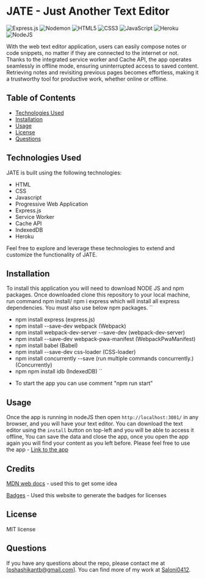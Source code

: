# JATE - Just Another Text Editor

![Express.js](https://img.shields.io/badge/express.js-%23404d59.svg?style=for-the-badge&logo=express&logoColor=%2361DAFB) ![Nodemon](https://img.shields.io/badge/NODEMON-%23323330.svg?style=for-the-badge&logo=nodemon&logoColor=%BBDEAD) ![HTML5](https://img.shields.io/badge/html5-%23E34F26.svg?style=for-the-badge&logo=html5&logoColor=white) ![CSS3](https://img.shields.io/badge/css3-%231572B6.svg?style=for-the-badge&logo=css3&logoColor=white) ![JavaScript](https://img.shields.io/badge/javascript-%23323330.svg?style=for-the-badge&logo=javascript&logoColor=%23F7DF1E) ![Heroku](https://img.shields.io/badge/heroku-%23430098.svg?style=for-the-badge&logo=heroku&logoColor=white) ![NodeJS](https://img.shields.io/badge/node.js-6DA55F?style=for-the-badge&logo=node.js&logoColor=white)


With the web text editor application, users can easily compose notes or code snippets, no matter if they are connected to the internet or not. Thanks to the integrated service worker and Cache API, the app operates seamlessly in offline mode, ensuring uninterrupted access to saved content. Retrieving notes and revisiting previous pages becomes effortless, making it a trustworthy tool for productive work, whether online or offline.

## Table of Contents

- [Technologies Used](#technologies-used)
- [Installation](#installation)
- [Usage](#usage)
- [License](#license)
- [Questions](#questions)

## Technologies Used

JATE is built using the following technologies:

- HTML
- CSS
- Javascript
- Progressive Web Application
- Express.js
- Service Worker
- Cache API
- IndexedDB 
- Heroku

Feel free to explore and leverage these technologies to extend and customize the functionality of JATE.


## Installation

To install this application you will need to download NODE JS and npm packages. Once downloaded clone this repository to your local machine, run command npm install/ npm i express which will install all express dependencies. You must also use below npm packages.
``   
* npm install express (express.js)
* npm install --save-dev webpack (Webpack)
* npm install webpack-dev-server --save-dev (webpack-dev-server)
* npm install --save-dev webpack-pwa-manifest (WebpackPwaManifest)
* npm install babel (Babel)
* npm install --save-dev css-loader (CSS-loader)
* npm install concurrently --save (run multiple commands concurrently.) (Concurrently)
* npm npm install idb (IndexedDB)
  `` 
- To start the app you can use comment "npm run start"


## Usage

Once the app is running in nodeJS then open ``http://localhost:3001/`` in any browser, and you will have your text editor. You can download the text editor using the ``install`` button on top-left and you will be able to access it offline, You can save the data and close the app, once you open the app again you will find your content as you left before. Please feel free to use the app - [Link to the app](https://ancient-eyrie-56589-14193d3f402a.herokuapp.com/)

## Credits

[MDN web docs](https://developer.mozilla.org/en-US/docs/Web/Progressive_web_apps) - used this to get some idea 

[Badges](https://github.com/Ileriayo/markdown-badges/blob/master/README.md#badges) - Used this website to generate the badges for licenses

## License

MIT license

## Questions

If you have any questions about the repo, please contact me at [pshashikantb@gmail.com]. You can find more of my work at [Saloni0412](https://github.com/Saloni0412/).
